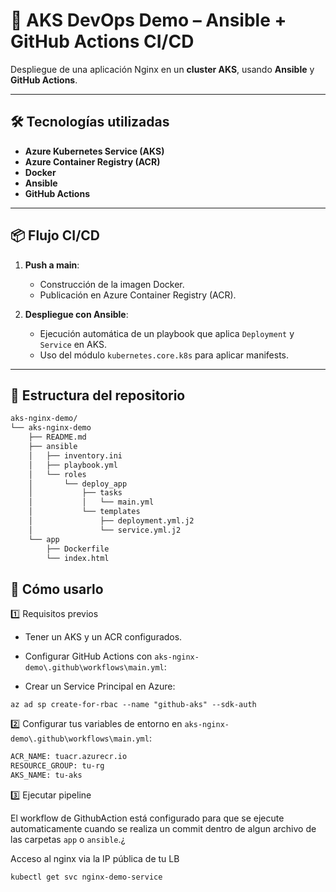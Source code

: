 # 🚀 AKS DevOps Demo – Ansible + GitHub Actions CI/CD

Despliegue de una aplicación Nginx en un **cluster AKS**, usando **Ansible** y **GitHub Actions**.

---

## 🛠 Tecnologías utilizadas
- **Azure Kubernetes Service (AKS)**
- **Azure Container Registry (ACR)**
- **Docker**
- **Ansible**
- **GitHub Actions**

---

## 📦 Flujo CI/CD
1. **Push a main**:
   - Construcción de la imagen Docker.
   - Publicación en Azure Container Registry (ACR).

2. **Despliegue con Ansible**:
   - Ejecución automática de un playbook que aplica `Deployment` y `Service` en AKS.
   - Uso del módulo `kubernetes.core.k8s` para aplicar manifests.

---

## 📂 Estructura del repositorio

```sh
aks-nginx-demo/
└── aks-nginx-demo
    ├── README.md
    ├── ansible
    │   ├── inventory.ini
    │   ├── playbook.yml
    │   └── roles
    │       └── deploy_app
    │           ├── tasks
    │           │   └── main.yml
    │           └── templates
    │               ├── deployment.yml.j2
    │               └── service.yml.j2
    └── app
        ├── Dockerfile
        └── index.html
```
## 🚀 Cómo usarlo

1️⃣ Requisitos previos
* Tener un AKS y un ACR configurados.

* Configurar GitHub Actions con `aks-nginx-demo\.github\workflows\main.yml`:

* Crear un Service Principal en Azure:

`az ad sp create-for-rbac --name "github-aks" --sdk-auth`

2️⃣ Configurar tus variables de entorno en `aks-nginx-demo\.github\workflows\main.yml`:

```sh
ACR_NAME: tuacr.azurecr.io
RESOURCE_GROUP: tu-rg
AKS_NAME: tu-aks
```

3️⃣ Ejecutar pipeline

El workflow de GithubAction está configurado para que se ejecute automaticamente cuando se realiza un commit dentro de algun archivo de las carpetas `app` o `ansible`.¿



Acceso al nginx via la IP pública de tu LB
```sh
kubectl get svc nginx-demo-service
```
